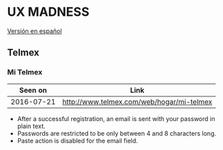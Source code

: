 # UX MADNESS

[Versión en español](README-ES.md)

## Telmex

### Mi Telmex

| Seen on    | Link                                      |
|------------|-------------------------------------------|
| 2016-07-21 | http://www.telmex.com/web/hogar/mi-telmex |

+ After a successful registration, an email is sent with your password in plain text.
+ Passwords are restricted to be only between 4 and 8 characters long.
+ Paste action is disabled for the email field.
